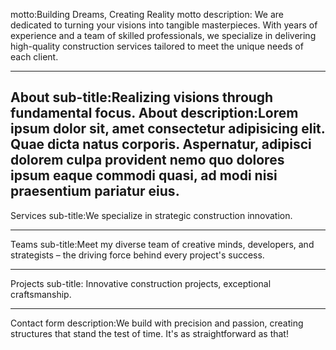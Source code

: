 motto:Building Dreams, Creating Reality
motto description: We are dedicated to turning your visions into tangible masterpieces. With years of experience and a team of skilled professionals, we specialize in delivering high-quality construction services tailored to meet the unique needs of each client.

----------------------------------------------------------------
About sub-title:Realizing visions through fundamental focus.
About description:Lorem ipsum dolor sit, amet consectetur adipisicing elit. Quae dicta natus corporis. Aspernatur, adipisci dolorem culpa provident nemo quo dolores ipsum eaque commodi quasi, ad modi nisi praesentium pariatur eius.
----------------------------------------------------------------

Services sub-title:We specialize in strategic construction innovation.

----------------------------------------------------------------

Teams sub-title:Meet my diverse team of creative minds, developers, and strategists – the driving force behind every project's success.

----------------------------------------------------------------

Projects sub-title: Innovative construction projects, exceptional craftsmanship.

----------------------------------------------------------------
Contact form description:We build with precision and passion, creating structures that stand the test of time. It's as straightforward as that!